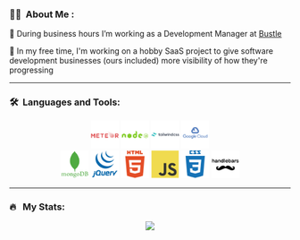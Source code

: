 <!--
**Mr-Jabes/Mr-Jabes** is a ✨ _special_ ✨ repository because its `README.md` (this file) appears on your GitHub profile.

Here are some ideas to get you started:

- 🔭 I’m currently working on ...
- 🌱 I’m currently learning ...
- 👯 I’m looking to collaborate on ...
- 🤔 I’m looking for help with ...
- 💬 Ask me about ...
- 📫 How to reach me: ...
- 😄 Pronouns: ...
- ⚡ Fun fact: ...
-->

### :man_technologist: &nbsp;About Me :

:briefcase: During business hours I’m working as a Development Manager at [Bustle](https://bustle.tech)

:seedling: In my free time, I'm working on a hobby SaaS project to give software development businesses (ours included) more visibility of how they're progressing

---
### 🛠 &nbsp;Languages and Tools:
<div align="center">
  <img src="https://github.com/devicons/devicon/blob/master/icons/meteor/meteor-plain-wordmark.svg" title="Meteor JS" alt="Meteor JS" width="50" height="50"/>
  <img src="https://github.com/devicons/devicon/blob/master/icons/nodejs/nodejs-plain-wordmark.svg" title="Node JS" alt="Node JS" width="50" height="50"/>
  <img src="https://github.com/devicons/devicon/blob/master/icons/tailwindcss/tailwindcss-original-wordmark.svg" title="Tailwindcss" alt="Tailwindcss" width="50" height="50"/>
  <img src="https://github.com/devicons/devicon/blob/master/icons/googlecloud/googlecloud-plain-wordmark.svg" title="GCP" alt="GCP" width="50" height="50"/>
</div>
<div align="center">
  <img src="https://github.com/devicons/devicon/blob/master/icons/mongodb/mongodb-plain-wordmark.svg" title="MongoDB" alt="MongoDB" width="50" height="50"/>
  <img src="https://github.com/devicons/devicon/blob/master/icons/jquery/jquery-plain-wordmark.svg" title="jQuery" alt="jQuery" width="50" height="50"/>
  <img src="https://github.com/devicons/devicon/blob/master/icons/html5/html5-plain-wordmark.svg" title="HTML5" alt="HTML5" width="50" height="50"/>     
  <img src="https://github.com/devicons/devicon/blob/master/icons/javascript/javascript-original.svg" title="Javascript" alt="Javascript" width="50" height="50"/>
  <img src="https://github.com/devicons/devicon/blob/master/icons/css3/css3-plain-wordmark.svg" title="CSS3" alt="CSS3" width="50" height="50"/>
  <img src="https://github.com/devicons/devicon/blob/master/icons/handlebars/handlebars-original-wordmark.svg" title="Handlebars" alt="Handlebars" width="50" height="50"/>
</div>

---
### 🔥 &nbsp; My Stats:

<div align="center">
  <img src="http://github-readme-streak-stats.herokuapp.com?user=Mr-Jabes&theme=dark"/>
</div>
